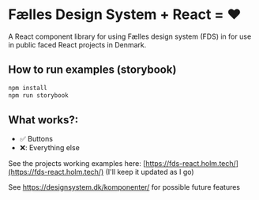 # Fælles Design System + React = ❤️
A React component library for using Fælles design system (FDS) in for use in public faced React projects in Denmark.

## How to run examples (storybook)

```sh
npm install
npm run storybook
```

## What works?: 

- ✅ Buttons
- ❌: Everything else

See the projects working examples here: [https://fds-react.holm.tech/](https://fds-react.holm.tech/) (I'll keep it updated as I go)

See https://designsystem.dk/komponenter/ for possible future features

